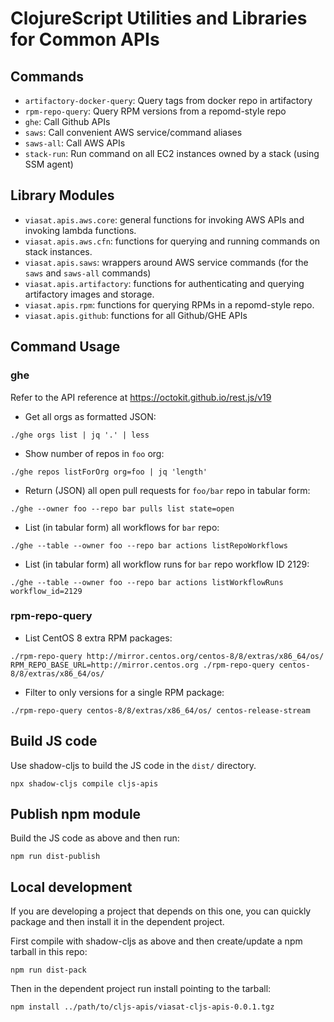 # ClojureScript Utilities and Libraries for Common APIs

## Commands

* `artifactory-docker-query`: Query tags from docker repo in artifactory 
* `rpm-repo-query`: Query RPM versions from a repomd-style repo
* `ghe`: Call Github APIs
* `saws`: Call convenient AWS service/command aliases
* `saws-all`: Call AWS APIs
* `stack-run`: Run command on all EC2 instances owned by a stack (using SSM agent)

## Library Modules

* `viasat.apis.aws.core`: general functions for invoking AWS APIs and invoking lambda functions.
* `viasat.apis.aws.cfn`: functions for querying and running commands on stack instances.
* `viasat.apis.saws`: wrappers around AWS service commands (for the `saws` and `saws-all` commands)
* `viasat.apis.artifactory`: functions for authenticating and querying artifactory images and storage.
* `viasat.apis.rpm`: functions for querying RPMs in a repomd-style repo.
* `viasat.apis.github`: functions for all Github/GHE APIs

## Command Usage

### ghe

Refer to the API reference at https://octokit.github.io/rest.js/v19

* Get all orgs as formatted JSON:

```
./ghe orgs list | jq '.' | less
```

* Show number of repos in `foo` org:

```
./ghe repos listForOrg org=foo | jq 'length'
```

* Return (JSON) all open pull requests for `foo/bar` repo in tabular form:

```
./ghe --owner foo --repo bar pulls list state=open
```

* List (in tabular form) all workflows for `bar` repo:

```
./ghe --table --owner foo --repo bar actions listRepoWorkflows
```

* List (in tabular form) all workflow runs for `bar` repo workflow ID 2129:

```
./ghe --table --owner foo --repo bar actions listWorkflowRuns workflow_id=2129
```

### rpm-repo-query

* List CentOS 8 extra RPM packages:

```
./rpm-repo-query http://mirror.centos.org/centos-8/8/extras/x86_64/os/
RPM_REPO_BASE_URL=http://mirror.centos.org ./rpm-repo-query centos-8/8/extras/x86_64/os/
```

* Filter to only versions for a single RPM package:

```
./rpm-repo-query centos-8/8/extras/x86_64/os/ centos-release-stream
```


## Build JS code

Use shadow-cljs to build the JS code in the `dist/` directory.

```
npx shadow-cljs compile cljs-apis
```

## Publish npm module

Build the JS code as above and then run:

```
npm run dist-publish
```

## Local development

If you are developing a project that depends on this one, you can
quickly package and then install it in the dependent project.

First compile with shadow-cljs as above and then create/update a npm
tarball in this repo:

```
npm run dist-pack
```

Then in the dependent project run install pointing to the tarball:

```
npm install ../path/to/cljs-apis/viasat-cljs-apis-0.0.1.tgz
```
